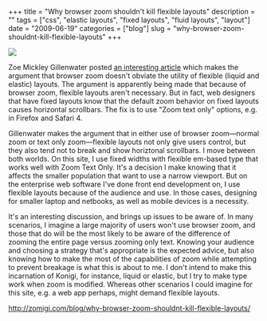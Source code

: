 +++
title = "Why browser zoom shouldn't kill flexible layouts"
description = ""
tags = ["css", "elastic layouts", "fixed layouts", "fluid layouts", "layout"]
date = "2009-06-19"
categories = ["blog"]
slug = "why-browser-zoom-shouldnt-kill-flexible-layouts"
+++



  <div class="notebook-screenshot"><a href="http://zomigi.com/blog/why-browser-zoom-shouldnt-kill-flexible-layouts/"><img src="/media/bluga/wt4a3b8efa6d85f_0.jpg"/></a></div><p>Zoe Mickley Gillenwater posted <a href="http://zomigi.com/blog/why-browser-zoom-shouldnt-kill-flexible-layouts/"> an interesting article</a> which makes the argument that browser zoom doesn't obviate the utility of flexible (liquid and elastic) layouts. The argument is apparently being made that because of browser zoom, flexible layouts aren't necessary. But in fact, web designers that have fixed layouts know that the default zoom behavior on fixed layouts causes horizontal scrollbars. The fix is to use "Zoom text only" options, e.g. in Firefox and Safari 4.</p>
<p>Gillenwater makes the argument that in either use of browser zoom&#8212;normal zoom or text only zoom&#8212;flexible layouts not only give users control, but they also tend not to break and show horiztonal scrollbars. I move between both worlds. On this site, I use fixed widths with flexible em-based type that works well with Zoom Text Only. It's a decision I make knowing that it affects the smaller population that want to use a narrow viewport. But on the enterprise web software I've done front end development on, I use flexible layouts because of the audience and use. In those cases, designing for smaller laptop and netbooks, as well as mobile devices is a necessity.</p>
<p>It's an interesting discussion, and brings up issues to be aware of. In many scenarios, I imagine a large majority of users won't use browser zoom, and those that do will be the most likely to be aware of the difference of zooming the entire page versus zooming only text. Knowing your audience and choosing a strategy that's appropriate is the expected advice, but also knowing how to make the most of the capabilities of zoom while attempting to prevent breakage is what this is about to me. I don't intend to make this incarnation of Konigi, for instance, liquid or elastic, but I try to make type work when zoom is modified. Whereas other scenarios I could imagine for this site, e.g. a web app perhaps, might demand flexible layouts.</p>
    
  <a href="http://zomigi.com/blog/why-browser-zoom-shouldnt-kill-flexible-layouts/">http://zomigi.com/blog/why-browser-zoom-shouldnt-kill-flexible-layouts/</a>
